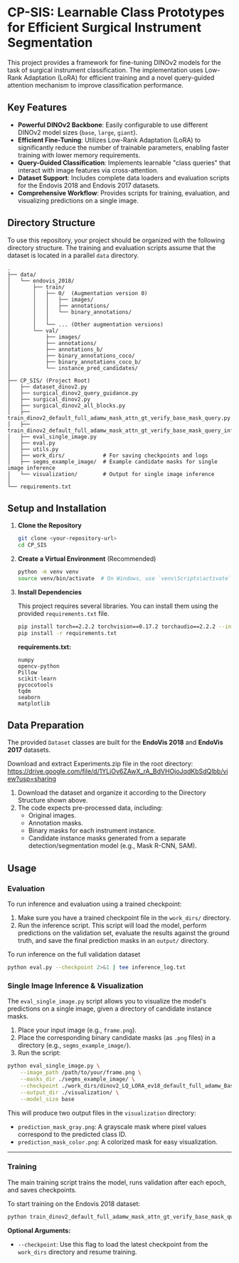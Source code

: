 # CP-SIS: Learnable Class Prototypes for Efficient Surgical Instrument Segmentation

This project provides a framework for fine-tuning DINOv2 models for the task of surgical instrument classification. 
The implementation uses Low-Rank Adaptation (LoRA) for efficient training and a novel query-guided attention mechanism to improve classification performance.

## Key Features

  * **Powerful DINOv2 Backbone**: Easily configurable to use different DINOv2 model sizes (`base`, `large`, `giant`).
  * **Efficient Fine-Tuning**: Utilizes Low-Rank Adaptation (LoRA) to significantly reduce the number of trainable parameters, enabling faster training with lower memory requirements.
  * **Query-Guided Classification**: Implements learnable "class queries" that interact with image features via cross-attention.
  * **Dataset Support**: Includes complete data loaders and evaluation scripts for the Endovis 2018 and Endovis 2017 datasets.
  * **Comprehensive Workflow**: Provides scripts for training, evaluation, and visualizing predictions on a single image.

## Directory Structure

To use this repository, your project should be organized with the following directory structure. The training and evaluation scripts assume that the dataset is located in a parallel `data` directory.

```
.
├── data/
│   └── endovis_2018/
│       ├── train/
│       │   ├── 0/  (Augmentation version 0)
│       │   │   ├── images/
│       │   │   ├── annotations/
│       │   │   └── binary_annotations/
│       │   │  
│       │   └── ... (Other augmentation versions)
│       └── val/
│           ├── images/
│           ├── annotations/
│           ├── annotations_b/
│           ├── binary_annotations_coco/
│           ├── binary_annotations_coco_b/
│           └── instance_pred_candidates/
│
├── CP_SIS/ (Project Root)
│   ├── dataset_dinov2.py
│   ├── surgical_dinov2_query_guidance.py
│   ├── surgical_dinov2.py
│   ├── surgical_dinov2_all_blocks.py
│   ├── train_dinov2_default_full_adamw_mask_attn_gt_verify_base_mask_query.py
│   ├── train_dinov2_default_full_adamw_mask_attn_gt_verify_base_mask_query_inference.py
│   ├── eval_single_image.py
│   ├── eval.py
│   ├── utils.py
│   ├── work_dirs/            # For saving checkpoints and logs
│   ├── segms_example_image/  # Example candidate masks for single image inference
│   └── visualization/        # Output for single image inference
│
└── requirements.txt
```

## Setup and Installation

1.  **Clone the Repository**

    ```bash
    git clone <your-repository-url>
    cd CP_SIS
    ```

2.  **Create a Virtual Environment** (Recommended)

    ```bash
    python -m venv venv
    source venv/bin/activate  # On Windows, use `venv\Scripts\activate`
    ```

3.  **Install Dependencies**

    This project requires several libraries. You can install them using the provided `requirements.txt` file.

    ```bash
    pip install torch==2.2.2 torchvision==0.17.2 torchaudio==2.2.2 --index-url https://download.pytorch.org/whl/cu118
    pip install -r requirements.txt
    ```

    **requirements.txt:**

    ```
    numpy
    opencv-python
    Pillow
    scikit-learn
    pycocotools
    tqdm
    seaborn
    matplotlib
    ```


## Data Preparation

The provided `Dataset` classes are built for the **EndoVis 2018** and **EndoVis 2017** datasets.

Download and extract Experiments.zip file in the root directory: https://drive.google.com/file/d/1YLiOv6ZAwX_rA_BdVHOjoJqdKbSdQIbb/view?usp=sharing

1.  Download the dataset and organize it according to the Directory Structure shown above.
2.  The code expects pre-processed data, including:
      * Original images.
      * Annotation masks.
      * Binary masks for each instrument instance.
      * Candidate instance masks generated from a separate detection/segmentation model (e.g., Mask R-CNN, SAM).

## Usage


### Evaluation

To run inference and evaluation using a trained checkpoint:

1.  Make sure you have a trained checkpoint file in the `work_dirs/` directory.
2.  Run the inference script. This script will load the model, perform predictions on the validation set, evaluate the results against the ground truth, and save the final prediction masks in an `output/` directory.

<!-- end list -->

To run inference on the full validation dataset 
```bash
python eval.py --checkpoint 2>&1 | tee inference_log.txt
```

### Single Image Inference & Visualization

The `eval_single_image.py` script allows you to visualize the model's predictions on a single image, given a directory of candidate instance masks.

1.  Place your input image (e.g., `frame.png`).
2.  Place the corresponding binary candidate masks (as `.png` files) in a directory (e.g., `segms_example_image/`).
3.  Run the script:

<!-- end list -->

```bash
python eval_single_image.py \
    --image_path /path/to/your/frame.png \
    --masks_dir ./segms_example_image/ \
    --checkpoint ./work_dirs/dinov2_LQ_LORA_ev18_default_full_adamw_Base/checkpoint_epoch_19.pth \
    --output_dir ./visualization/ \
    --model_size base
```

This will produce two output files in the `visualization` directory:

  * `prediction_mask_gray.png`: A grayscale mask where pixel values correspond to the predicted class ID.
  * `prediction_mask_color.png`: A colorized mask for easy visualization.

-----


### Training

The main training script trains the model, runs validation after each epoch, and saves checkpoints.

To start training on the Endovis 2018 dataset:

```bash
python train_dinov2_default_full_adamw_mask_attn_gt_verify_base_mask_query.py --dataset endovis_2018
```

**Optional Arguments:**

  * `--checkpoint`: Use this flag to load the latest checkpoint from the `work_dirs` directory and resume training.
